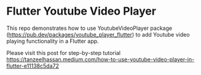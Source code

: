# Flutter Youtube Video Player

This repo demonstrates how to use YoutubeVideoPlayer package (https://pub.dev/packages/youtube_player_flutter) to add Youtube video playing functionality in a Flutter app.

Please visit this post for step-by-step tutorial
https://tanzeelhassan.medium.com/how-to-use-youtube-video-player-in-flutter-e11138c5da72
